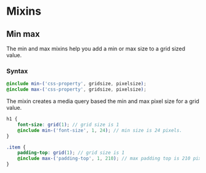 # Mixins

## Min max
The min and max mixins help you add a min or max size to a grid sized value.

### Syntax
```scss
@include min-('css-property', gridsize, pixelsize);
@include max-('css-property', gridsize, pixelsize);
```
The mixin creates a media query based the min and max pixel size for a grid value.

```scss
h1 {
	font-size: grid(1); // grid size is 1
	@include min-('font-size', 1, 24); // min size is 24 pixels.
}

.item {
	padding-top: grid(1); // grid size is 1
	@include max-('padding-top', 1, 210); // max padding top is 210 pixels.
}
```
